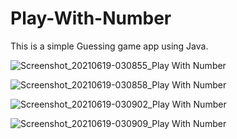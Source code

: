 # Play-With-Number
 This is a simple Guessing game app using Java.
 
 ![Screenshot_20210619-030855_Play With Number](https://user-images.githubusercontent.com/85643435/128557597-b754379b-4cf8-4d3c-87ab-c6d4335526ea.jpg)
 
 ![Screenshot_20210619-030858_Play With Number](https://user-images.githubusercontent.com/85643435/128557745-77f4fd1d-5ddb-4a97-9bb3-aa900b392dbb.jpg)

 ![Screenshot_20210619-030902_Play With Number](https://user-images.githubusercontent.com/85643435/128557833-6c02291a-03cb-4174-8a1e-a34246ca1889.jpg)

 ![Screenshot_20210619-030909_Play With Number](https://user-images.githubusercontent.com/85643435/128557927-37e0695a-e134-42c6-b271-3dbce731b7d3.jpg)
